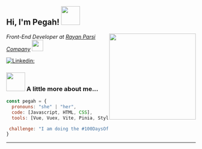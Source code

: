 <h2> Hi, I'm Pegah! <img src="https://media.giphy.com/media/tJM0flK8VMupTa53NE/giphy.gif" width="50"></h2>
<img align='right' src="https://media.giphy.com/media/ieyl9zmCjO4b4t6qoY/giphy.gif" width="230">
<em> <p>Front-End Developer at <a href="https://www.thoughtworks.com">Rayan Parsi Company</a>  <img src="https://media.giphy.com/media/Oj25fisQ3zhukVWY96/giphy.gif" width="30"> 
</em></p>

[![Linkedin: ](https://img.shields.io/badge/LinkedIn-blue?style=flat&logo=linkedin&labelColor=blue)](https://www.linkedin.com/in/pegaahk/)

### <img src="https://media.giphy.com/media/dxpMQStCjRLU3IAcCq/giphy.gif" width="50"> A little more about me...  

```javascript
const pegah = {
  pronouns: "she" | "her",
  code: [Javascript, HTML, CSS],
  tools: [Vue, Vuex, Vite, Pinia, Styled-Components,Nuxt,Quasar...],

 challenge: "I am doing the #100DaysOfCode challenge focused on Vue and Nuxt"
}
```


---
